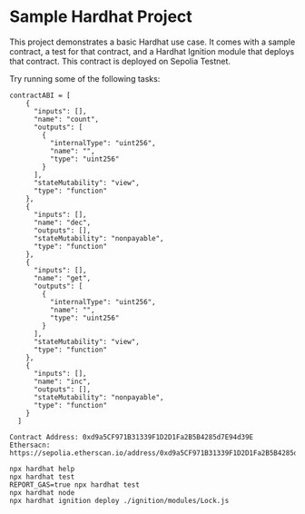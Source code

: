 # Sample Hardhat Project

This project demonstrates a basic Hardhat use case. It comes with a sample contract, a test for that contract, and a Hardhat Ignition module that deploys that contract. This contract is deployed on Sepolia Testnet.

Try running some of the following tasks:

```shell
contractABI = [
    {
      "inputs": [],
      "name": "count",
      "outputs": [
        {
          "internalType": "uint256",
          "name": "",
          "type": "uint256"
        }
      ],
      "stateMutability": "view",
      "type": "function"
    },
    {
      "inputs": [],
      "name": "dec",
      "outputs": [],
      "stateMutability": "nonpayable",
      "type": "function"
    },
    {
      "inputs": [],
      "name": "get",
      "outputs": [
        {
          "internalType": "uint256",
          "name": "",
          "type": "uint256"
        }
      ],
      "stateMutability": "view",
      "type": "function"
    },
    {
      "inputs": [],
      "name": "inc",
      "outputs": [],
      "stateMutability": "nonpayable",
      "type": "function"
    }
  ]
```
```shell
Contract Address: 0xd9a5CF971B31339F1D2D1Fa2B5B4285d7E94d39E
Ethersacn: https://sepolia.etherscan.io/address/0xd9a5CF971B31339F1D2D1Fa2B5B4285d7E94d39E
```

```shell
npx hardhat help
npx hardhat test
REPORT_GAS=true npx hardhat test
npx hardhat node
npx hardhat ignition deploy ./ignition/modules/Lock.js
```
